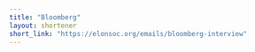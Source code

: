 ```yaml
---
title: "Bloomberg"
layout: shortener
short_link: "https://elonsoc.org/emails/bloomberg-interview"
---
```

